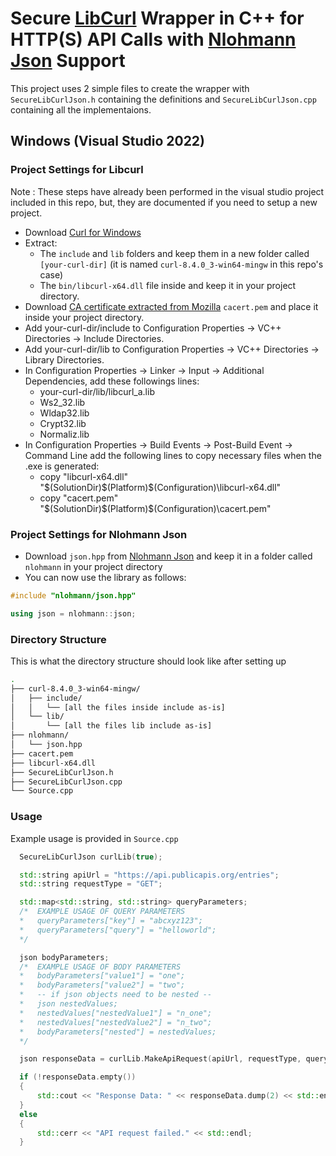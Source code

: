 # Secure [LibCurl](https://curl.se) Wrapper in C++ for HTTP(S) API Calls with [Nlohmann Json](https://github.com/nlohmann/json) Support

This project uses 2 simple files to create the wrapper with `SecureLibCurlJson.h` containing the definitions and `SecureLibCurlJson.cpp` containing all the implementaions.

## Windows (Visual Studio 2022)

### Project Settings for Libcurl

Note : These steps have already been performed in the visual studio project included in this repo, but, they are documented if you need to setup a new project.

- Download [Curl for Windows](https://curl.se/windows/)
- Extract:
  - The `include` and `lib` folders and keep them in a new folder called `[your-curl-dir]` (it is named `curl-8.4.0_3-win64-mingw` in this repo's case)
  - The `bin/libcurl-x64.dll` file inside and keep it in your project directory.
- Download [CA certificate extracted from Mozilla](https://curl.se/docs/caextract.html) `cacert.pem` and place it inside your project directory.
- Add your-curl-dir/include to Configuration Properties -> VC++ Directories -> Include Directories.
- Add your-curl-dir/lib to Configuration Properties -> VC++ Directories -> Library Directories.
- In Configuration Properties -> Linker -> Input -> Additional Dependencies, add these followings lines:
  - your-curl-dir/lib/libcurl_a.lib
  - Ws2_32.lib
  - Wldap32.lib
  - Crypt32.lib
  - Normaliz.lib
- In Configuration Properties -> Build Events -> Post-Build Event -> Command Line add the following lines to copy necessary files when the .exe is generated:
  - copy "libcurl-x64.dll" "\$(SolutionDir)$(Platform)\$(Configuration)\libcurl-x64.dll"
  - copy "cacert.pem" "\$(SolutionDir)$(Platform)\$(Configuration)\cacert.pem"

### Project Settings for Nlohmann Json

- Download `json.hpp` from [Nlohmann Json](https://github.com/nlohmann/json/releases) and keep it in a folder called `nlohmann` in your project directory
- You can now use the library as follows:

```cpp
#include "nlohmann/json.hpp"

using json = nlohmann::json;
```

### Directory Structure

This is what the directory structure should look like after setting up

```bash
.
├── curl-8.4.0_3-win64-mingw/
│   ├── include/
│   │   └── [all the files inside include as-is]
│   └── lib/
│       └── [all the files lib include as-is]
├── nlohmann/
│   └── json.hpp
├── cacert.pem
├── libcurl-x64.dll
├── SecureLibCurlJson.h
├── SecureLibCurlJson.cpp
└── Source.cpp
```

### Usage

Example usage is provided in `Source.cpp`

```cpp
  SecureLibCurlJson curlLib(true);

  std::string apiUrl = "https://api.publicapis.org/entries";
  std::string requestType = "GET";

  std::map<std::string, std::string> queryParameters;
  /*  EXAMPLE USAGE OF QUERY PARAMETERS
  *   queryParameters["key"] = "abcxyz123";
  *   queryParameters["query"] = "helloworld";
  */

  json bodyParameters;
  /*  EXAMPLE USAGE OF BODY PARAMETERS
  *   bodyParameters["value1"] = "one";
  *   bodyParameters["value2"] = "two";
  *   -- if json objects need to be nested --
  *   json nestedValues;
  *   nestedValues["nestedValue1"] = "n_one";
  *   nestedValues["nestedValue2"] = "n_two";
  *   bodyParameters["nested"] = nestedValues;
  */

  json responseData = curlLib.MakeApiRequest(apiUrl, requestType, queryParameters, bodyParameters);

  if (!responseData.empty())
  {
      std::cout << "Response Data: " << responseData.dump(2) << std::endl;
  }
  else
  {
      std::cerr << "API request failed." << std::endl;
  }
```
